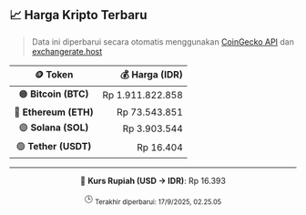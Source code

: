 

<!-- HARGA_KRIPTO -->
## 📈 Harga Kripto Terbaru

> Data ini diperbarui secara otomatis menggunakan [CoinGecko API](https://www.coingecko.com/) dan [exchangerate.host](https://exchangerate.host/)

<div align="center">

| 🪙 Token | 💰 Harga (IDR) |
|:------:|---------------:|
| 🟠 **Bitcoin (BTC)**   | Rp 1.911.822.858 |
| 🔵 **Ethereum (ETH)**  | Rp 73.543.851 |
| 🟣 **Solana (SOL)**    | Rp 3.903.544 |
| 🟢 **Tether (USDT)**   | Rp 16.404 |

---

💱 **Kurs Rupiah (USD → IDR)**: Rp 16.393

🕒 <sub>Terakhir diperbarui: 17/9/2025, 02.25.05</sub>

</div>
<!-- /HARGA_KRIPTO -->